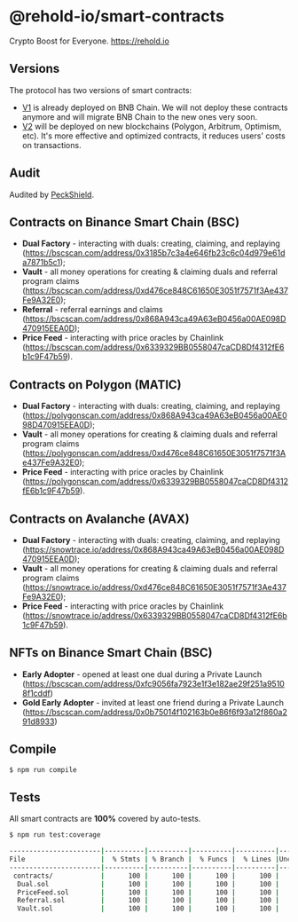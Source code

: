 # @rehold-io/smart-contracts

Crypto Boost for Everyone. https://rehold.io

## Versions

The protocol has two versions of smart contracts:

* [V1](https://github.com/rehold-io/smart-contracts/tree/v1) is already deployed on BNB Chain. We will not deploy these contracts anymore and will migrate BNB Chain to the new ones very soon.
* [V2](https://github.com/rehold-io/smart-contracts/tree/v2) will be deployed on new blockchains (Polygon, Arbitrum, Optimism, etc). It's more effective and optimized contracts, it reduces users' costs on transactions.

## Audit

Audited by [PeckShield](https://github.com/peckshield/publications/blob/master/audit_reports/PeckShield-Audit-Report-ReHold-v1.0.pdf).

## Contracts on Binance Smart Chain (BSC)

* **Dual Factory** - interacting with duals: creating, claiming, and replaying (https://bscscan.com/address/0x3185b7c3a4e646fb23c6c04d979e61da7871b5c1);
* **Vault** - all money operations for creating & claiming duals and referral program claims (https://bscscan.com/address/0xd476ce848C61650E3051f7571f3Ae437Fe9A32E0);
* **Referral** - referral earnings and claims (https://bscscan.com/address/0x868A943ca49A63eB0456a00AE098D470915EEA0D);
* **Price Feed** - interacting with price oracles by Chainlink (https://bscscan.com/address/0x6339329BB0558047caCD8Df4312fE6b1c9F47b59).

## Contracts on Polygon (MATIC)

* **Dual Factory** - interacting with duals: creating, claiming, and replaying (https://polygonscan.com/address/0x868A943ca49A63eB0456a00AE098D470915EEA0D);
* **Vault** - all money operations for creating & claiming duals and referral program claims (https://polygonscan.com/address/0xd476ce848C61650E3051f7571f3Ae437Fe9A32E0);
* **Price Feed** - interacting with price oracles by Chainlink (https://polygonscan.com/address/0x6339329BB0558047caCD8Df4312fE6b1c9F47b59).

## Contracts on Avalanche (AVAX)

* **Dual Factory** - interacting with duals: creating, claiming, and replaying (https://snowtrace.io/address/0x868A943ca49A63eB0456a00AE098D470915EEA0D);
* **Vault** - all money operations for creating & claiming duals and referral program claims (https://snowtrace.io/address/0xd476ce848C61650E3051f7571f3Ae437Fe9A32E0);
* **Price Feed** - interacting with price oracles by Chainlink (https://snowtrace.io/address/0x6339329BB0558047caCD8Df4312fE6b1c9F47b59).

## NFTs on Binance Smart Chain (BSC)

* **Early Adopter** - opened at least one dual during a Private Launch (https://bscscan.com/address/0xfc9056fa7923e1f3e182ae29f251a95108f1cddf)
* **Gold Early Adopter** - invited at least one friend during a Private Launch (https://bscscan.com/address/0x0b75014f102163b0e86f6f93a12f860a291d8933)

## Compile

```sh
$ npm run compile
````

## Tests

All smart contracts are **100%** covered by auto-tests.

```sh
$ npm run test:coverage
```

```sh
-----------------------|----------|----------|----------|----------|----------------|
File                   |  % Stmts | % Branch |  % Funcs |  % Lines |Uncovered Lines |
-----------------------|----------|----------|----------|----------|----------------|
 contracts/            |      100 |      100 |      100 |      100 |                |
  Dual.sol             |      100 |      100 |      100 |      100 |                |
  PriceFeed.sol        |      100 |      100 |      100 |      100 |                |
  Referral.sol         |      100 |      100 |      100 |      100 |                |
  Vault.sol            |      100 |      100 |      100 |      100 |                |
```
